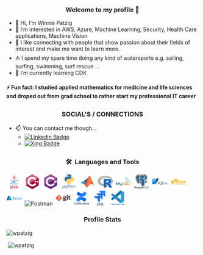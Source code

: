 <h3 align="center">Welcome to my profile  👋</h3>

- 👋 Hi, I’m Winnie Patzig
- 🔭 I’m interested in AWS, Azure, Machine Learning, Security, Health Care applications, Machine Vision
- 👯 I like connecting with people that show passion about their fields of interest and make me want to learn more.
- ⛵ I spend my spare time doing any kind of watersports e.g. sailing, surfing, swimming, surf rescue ...
- 🌱 I’m currently learning CDK

#### ⚡ Fun fact: I studied applied mathematics for medicine and life sciences and droped out from grad school to rather start my professional IT career 

## <h3 align="center">SOCIAL'S / CONNECTIONS</h3>

- 📫 You can contact me though...
  -  [![Linkedin Badge](https://img.shields.io/badge/-winniepatzig-blue?style=flat&logo=Linkedin&logoColor=white)](https://www.linkedin.com/in/winnie-patzig-109b3159/)
  -  [![Xing Badge](https://img.shields.io/badge/-Winnie_Patzig-green?style=flat&logo=Xing&logoColor=006567)](https://www.xing.com/profile/Winnie_Patzig)

## <h3 align="center">🛠 &nbsp;Languages and Tools</h3>

<p>
<img src="https://github.com/devicons/devicon/blob/master/icons/java/java-original-wordmark.svg" title="Java" alt="Java" width="40" height="40"/>&nbsp;
<img src="https://github.com/devicons/devicon/blob/master/icons/cplusplus/cplusplus-original.svg" title="C++" **alt="CPlusPlus" width="40" height="40"/>&nbsp;
<img src="https://github.com/devicons/devicon/blob/master/icons/csharp/csharp-original.svg" title="C#" **alt="C-Sharp" width="40" height="40"/>&nbsp;
<img src="https://github.com/devicons/devicon/blob/master/icons/python/python-original-wordmark.svg" title="Python" **alt="Python" width="40" height="40"/>&nbsp;
<img src="https://github.com/devicons/devicon/blob/master/icons/matlab/matlab-original.svg" title="Matlab" **alt="Matlab" width="40" height="40"/>&nbsp;
<img src="https://github.com/devicons/devicon/blob/master/icons/r/r-original.svg" title="R" **alt="R" width="40" height="40"/>&nbsp;
<img src="https://github.com/devicons/devicon/blob/master/icons/mysql/mysql-original-wordmark.svg" title="MySQL"  alt="MySQL" width="40" height="40"/>&nbsp;
<img src="https://github.com/devicons/devicon/blob/master/icons/postgresql/postgresql-original-wordmark.svg" title="Postgresql" **alt="Postgresql" width="40" height="40"/>&nbsp;
<img src="https://github.com/devicons/devicon/blob/master/icons/sqlite/sqlite-original-wordmark.svg" title="SQLite" **alt="SQLite" width="40" height="40"/>&nbsp;
<img src="https://github.com/devicons/devicon/blob/master/icons/amazonwebservices/amazonwebservices-plain-wordmark.svg" title="AWS" alt="AWS" width="40" height="40"/>&nbsp;
<img src="https://github.com/devicons/devicon/blob/master/icons/azure/azure-original-wordmark.svg" title="Azure" alt="Azure" width="40" height="40"/>&nbsp;
<img src="https://www.vectorlogo.zone/logos/getpostman/getpostman-icon.svg" title="Postman"  alt="Postman" width="40" height="40"/>&nbsp;
<img src="https://github.com/devicons/devicon/blob/master/icons/git/git-original-wordmark.svg" title="Git" **alt="Git" width="40" height="40"/>&nbsp;
<img src="https://github.com/devicons/devicon/blob/master/icons/confluence/confluence-original-wordmark.svg" title="Confluence" **alt="Confluence" width="40" height="40"/>&nbsp;
<img src="https://github.com/devicons/devicon/blob/master/icons/jira/jira-original-wordmark.svg" title="Confluence" **alt="Confluence" width="40" height="40"/>&nbsp;
<img src="https://github.com/devicons/devicon/blob/master/icons/vscode/vscode-original-wordmark.svg" title="Visual Studio COde" **alt="Visual Studio Code" width="40" height="40"/>&nbsp;
</p>

<h3 align="center">Profile Stats</h3>

<p align="left"> <img src="https://komarev.com/ghpvc/?username=wpatzig" alt="wpatzig" /> </p>

<p>&nbsp;<img align="center" src="https://github-readme-stats.vercel.app/api?username=wpatzig&show_icons=true" alt="wpatzig" /></p>



<!---
wpatzig/wpatzig is a ✨ special ✨ repository because its `README.md` (this file) appears on your GitHub profile.
You can click the Preview link to take a look at your changes.
--->
